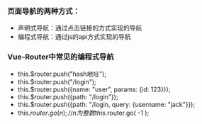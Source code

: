 ### 页面导航的两种方式：
- 声明式导航：通过点击链接的方式实现的导航
- 编程式导航：通过js的api方式实现的导航

### Vue-Router中常见的编程式导航
- this.$router.push("hash地址");
- this.$router.push("/login");
- this.$router.push({name: "user", params: {id: 123}});
- this.$router.push({path: "/login"});
- this.$router.push({path: "/login, query: {username: "jack"}});
- this.$router.go(n); // n为整数
this.$router.go( -1 );

